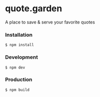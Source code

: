 # quote.garden

A place to save & serve your favorite quotes

### Installation
```
$ npm install
```

### Development
```
$ npm dev
```

### Production
```
$ npm build
```